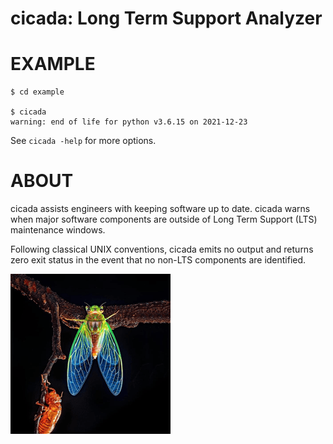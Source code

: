 # cicada: Long Term Support Analyzer

# EXAMPLE

```console
$ cd example

$ cicada
warning: end of life for python v3.6.15 on 2021-12-23
```

See `cicada -help` for more options.

# ABOUT

cicada assists engineers with keeping software up to date. cicada warns when major software components are outside of Long Term Support (LTS) maintenance windows.

Following classical UNIX conventions, cicada emits no output and returns zero exit status in the event that no non-LTS components are identified.

![cicada molt](cicada.png)
